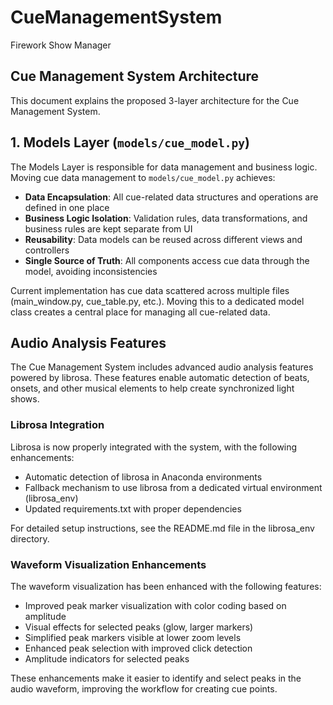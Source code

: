 # CueManagementSystem
Firework Show Manager

## Cue Management System Architecture

This document explains the proposed 3-layer architecture for the Cue Management System.

## 1. Models Layer (`models/cue_model.py`)

The Models Layer is responsible for data management and business logic. Moving cue data management to `models/cue_model.py` achieves:

- **Data Encapsulation**: All cue-related data structures and operations are defined in one place
- **Business Logic Isolation**: Validation rules, data transformations, and business rules are kept separate from UI
- **Reusability**: Data models can be reused across different views and controllers
- **Single Source of Truth**: All components access cue data through the model, avoiding inconsistencies

Current implementation has cue data scattered across multiple files (main_window.py, cue_table.py, etc.). Moving this to a dedicated model class creates a central place for managing all cue-related data.

## Audio Analysis Features

The Cue Management System includes advanced audio analysis features powered by librosa. These features enable automatic detection of beats, onsets, and other musical elements to help create synchronized light shows.

### Librosa Integration

Librosa is now properly integrated with the system, with the following enhancements:

- Automatic detection of librosa in Anaconda environments
- Fallback mechanism to use librosa from a dedicated virtual environment (librosa_env)
- Updated requirements.txt with proper dependencies

For detailed setup instructions, see the README.md file in the librosa_env directory.

### Waveform Visualization Enhancements

The waveform visualization has been enhanced with the following features:

- Improved peak marker visualization with color coding based on amplitude
- Visual effects for selected peaks (glow, larger markers)
- Simplified peak markers visible at lower zoom levels
- Enhanced peak selection with improved click detection
- Amplitude indicators for selected peaks

These enhancements make it easier to identify and select peaks in the audio waveform, improving the workflow for creating cue points.
